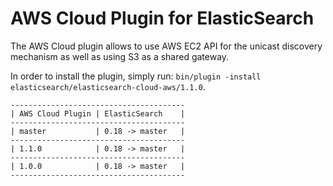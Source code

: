 AWS Cloud Plugin for ElasticSearch
==================================

The AWS Cloud plugin allows to use AWS EC2 API for the unicast discovery mechanism as well as using S3 as a shared gateway.

In order to install the plugin, simply run: `bin/plugin -install elasticsearch/elasticsearch-cloud-aws/1.1.0`.

    ---------------------------------------
    | AWS Cloud Plugin | ElasticSearch    |
    ---------------------------------------
    | master           | 0.18 -> master   |
    ---------------------------------------
    | 1.1.0            | 0.18 -> master   |
    ---------------------------------------
    | 1.0.0            | 0.18 -> master   |
    ---------------------------------------

